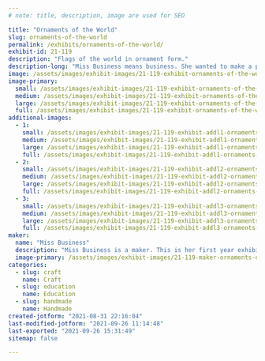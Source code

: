 ```yaml
---
# note: title, description, image are used for SEO

title: "Ornaments of the World"
slug: ornaments-of-the-world
permalink: /exhibits/ornaments-of-the-world/
exhibit-id: 21-119
description: "Flags of the world in ornament form."
description-long: "Miss Business means business. She wanted to make a product for everyone. She did not want anyone to be left out. So she learned about all the countries of the world and made a product for each. Miss Business loves meeting new people. Where are you from?"
image: /assets/images/exhibit-images/21-119-exhibit-ornaments-of-the-world-exhibit-photo5-large.jpg
image-primary: 
  small: /assets/images/exhibit-images/21-119-exhibit-ornaments-of-the-world-exhibit-photo5-small.jpg
  medium: /assets/images/exhibit-images/21-119-exhibit-ornaments-of-the-world-exhibit-photo5-medium.jpg
  large: /assets/images/exhibit-images/21-119-exhibit-ornaments-of-the-world-exhibit-photo5-large.jpg
  full: /assets/images/exhibit-images/21-119-exhibit-ornaments-of-the-world-exhibit-photo5-full.jpg
additional-images: 
  - 1:
    small: /assets/images/exhibit-images/21-119-exhibit-addl1-ornaments-of-the-world-exhibit-photo4-small.jpg
    medium: /assets/images/exhibit-images/21-119-exhibit-addl1-ornaments-of-the-world-exhibit-photo4-medium.jpg
    large: /assets/images/exhibit-images/21-119-exhibit-addl1-ornaments-of-the-world-exhibit-photo4-large.jpg
    full: /assets/images/exhibit-images/21-119-exhibit-addl1-ornaments-of-the-world-exhibit-photo4-full.jpg
  - 2:
    small: /assets/images/exhibit-images/21-119-exhibit-addl2-ornaments-of-the-world-exhibit-photo2-small.jpg
    medium: /assets/images/exhibit-images/21-119-exhibit-addl2-ornaments-of-the-world-exhibit-photo2-medium.jpg
    large: /assets/images/exhibit-images/21-119-exhibit-addl2-ornaments-of-the-world-exhibit-photo2-large.jpg
    full: /assets/images/exhibit-images/21-119-exhibit-addl2-ornaments-of-the-world-exhibit-photo2-full.jpg
  - 3:
    small: /assets/images/exhibit-images/21-119-exhibit-addl3-ornaments-of-the-world-exhibit-photo3-small.jpg
    medium: /assets/images/exhibit-images/21-119-exhibit-addl3-ornaments-of-the-world-exhibit-photo3-medium.jpg
    large: /assets/images/exhibit-images/21-119-exhibit-addl3-ornaments-of-the-world-exhibit-photo3-large.jpg
    full: /assets/images/exhibit-images/21-119-exhibit-addl3-ornaments-of-the-world-exhibit-photo3-full.jpg
maker: 
  name: "Miss Business"
  description: "Miss Business is a maker. This is her first year exhibiting at Maker Faire Orlando. She hopes her products will put a smile on your face."
  image-primary: /assets/images/exhibit-images/21-119-maker-ornaments-of-the-world-maker-photo-medium.jpg
categories: 
  - slug: craft
    name: Craft
  - slug: education
    name: Education
  - slug: handmade
    name: Handmade
created-jotform: "2021-08-31 22:16:04"
last-modified-jotform: "2021-09-26 11:14:48"
last-exported: "2021-09-26 15:31:49"
sitemap: false

---
```

